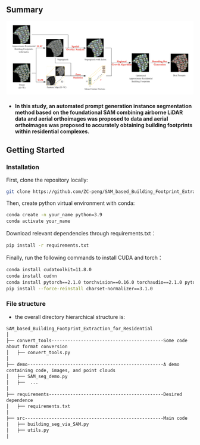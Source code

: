 ## Summary
![image](https://github.com/ZC-peng/SAM_based_Building_Footprint_Extraction_for_Residential/blob/master/img1.jpg)
* #### In this study, an automated prompt generation instance segmentation method based on the foundational SAM combining airborne LiDAR data and aerial orthoimages was proposed to data and aerial orthoimages was proposed to accurately obtaining building footprints within residential complexes. 





## Getting Started

### Installation

First, clone the repository locally:

```bash
git clone https://github.com/ZC-peng/SAM_based_Building_Footprint_Extraction_for_Residential.git
```

Then, create python virtual environment with conda:

```bash
conda create -n your_name python=3.9
conda activate your_name
```

Download relevant dependencies through requirements.txt：

```bash
pip install -r requirements.txt
```

Finally, run the following commands to install CUDA and torch：

```bash
conda install cudatoolkit=11.8.0
conda install cudnn
conda install pytorch==2.1.0 torchvision==0.16.0 torchaudio==2.1.0 pytorch-cuda=11.8 -c pytorch -c nvidia
pip install --force-reinstall charset-normalizer==3.1.0
```

### File structure
* the overall directory hierarchical structure is:
```
SAM_based_Building_Footprint_Extraction_for_Residential
│
├── convert_tools------------------------------------------Some code about format conversion
│   ├── convert_tools.py
│
├── demo---------------------------------------------------A demo containing code, images, and point clouds
│   ├── SAM_seg_demo.py
│   ├──  ...
│
├── requirements-------------------------------------------Desired dependence
│   ├── requirements.txt
│
├── src----------------------------------------------------Main code
│   ├── building_seg_via_SAM.py
│   ├── utils.py
│
```
